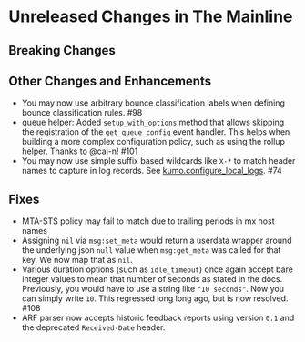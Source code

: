 # Unreleased Changes in The Mainline

## Breaking Changes

## Other Changes and Enhancements

* You may now use arbitrary bounce classification labels when defining bounce classification rules. #98
* queue helper: Added `setup_with_options` method that allows skipping the registration of the
  `get_queue_config` event handler. This helps when building a more complex configuration
  policy, such as using the rollup helper. Thanks to @cai-n! #101
* You may now use simple suffix based wildcards like `X-*` to match header
  names to capture in log records. See
  [kumo.configure_local_logs](../reference/kumo/configure_local_logs.md). #74

## Fixes

* MTA-STS policy may fail to match due to trailing periods in mx host names
* Assigning `nil` via `msg:set_meta` would return a userdata wrapper around the
  underlying json `null` value when `msg:get_meta` was called for that key.  We
  now map that as `nil`.
* Various duration options (such as `idle_timeout`) once again accept bare
  integer values to mean that number of seconds as stated in the docs.
  Previously, you would have to use a string like `"10 seconds"`. Now you can
  simply write `10`.  This regressed long long ago, but is now resolved. #108
* ARF parser now accepts historic feedback reports using version `0.1` and
  the deprecated `Received-Date` header.
